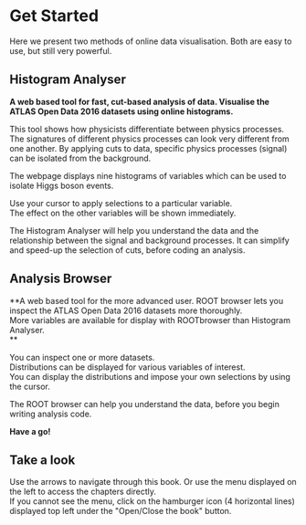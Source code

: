 # Get Started

Here we present two methods of online data visualisation.  Both are easy to use, but still very powerful.

## Histogram Analyser

**A web based tool for fast, cut-based analysis of data. Visualise the ATLAS Open Data 2016 datasets using online histograms.**

This tool shows how physicists differentiate between physics processes.  The signatures of different physics processes can look very different from one another.  By applying cuts to data, specific physics processes \(signal\) can be isolated from the background.

The webpage displays nine histograms of variables which can be used to isolate Higgs boson events.

Use your cursor to apply selections to a particular variable.  
The effect on the other variables will be shown immediately.

The Histogram Analyser will help you understand the data and the relationship between the signal and background processes. It can simplify and speed-up the selection of cuts, before coding an analysis.

## Analysis Browser

**A web based tool for the more advanced user. ROOT browser lets you inspect the ATLAS Open Data 2016 datasets more thoroughly.  
More variables are available for display with ROOTbrowser than Histogram Analyser.    
**

You can inspect one or more datasets.  
Distributions can be displayed for various variables of interest.  
You can display the distributions and impose your own selections by using the cursor.

The ROOT browser can help you understand the data, before you begin writing analysis code.

**Have a go!**

## Take a look

Use the arrows to navigate through this book. Or use the menu displayed on the left to access the chapters directly.  
If you cannot see the menu, click on the hamburger icon \(4 horizontal lines\) displayed top left under the "Open/Close the book" button.

